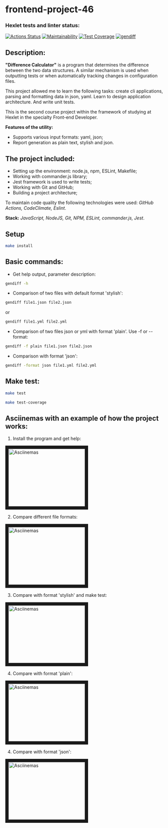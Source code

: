 # frontend-project-46

### Hexlet tests and linter status:
[![Actions Status](https://github.com/xyzelena/frontend-project-46/workflows/hexlet-check/badge.svg)](https://github.com/xyzelena/frontend-project-46/actions)
[![Maintainability](https://api.codeclimate.com/v1/badges/c8f494664d02a08c55ef/maintainability)](https://codeclimate.com/github/xyzelena/frontend-project-46/maintainability)
[![Test Coverage](https://api.codeclimate.com/v1/badges/c8f494664d02a08c55ef/test_coverage)](https://codeclimate.com/github/xyzelena/frontend-project-46/test_coverage)
[![gendiff](https://github.com/xyzelena/frontend-project-46/actions/workflows/gendiff.yml/badge.svg)](https://github.com/xyzelena/frontend-project-46/actions/workflows/gendiff.yml)

## Description: 

__"Difference Calculator"__ is a program that determines the difference between the two data structures. A similar mechanism is used when outputting tests or when automatically tracking changes in configuration files.

This project allowed me to learn the following tasks: create cli applications, parsing and formatting data in json, yaml. Learn to design application architecture. And write unit tests.

This is the second course project within the framework of studying at Hexlet in the specialty Front-end Developer.

__Features of the utility:__
- Supports various input formats: yaml, json;
- Report generation as plain text, stylish and json.

## The project included:

* Setting up the environment: node.js, npm, ESLint, Makefile;
* Working with commander.js library;
* Jest framework is used to write tests; 
* Working with Git and GitHub; 
* Building a project architecture; 

To maintain code quality the following technologies were used: _GitHub Actions, CodeClimate, Eslint_. 

__Stack:__ _JavaScript, NodeJS, Git, NPM, ESLint, commander.js, Jest_. 

## Setup

```bash
make install
```
  
## Basic commands:

* Get help output, parameter description:

```bash
gendiff -h
```

* Comparison of two files with default format 'stylish':

```bash
gendiff file1.json file2.json
```
or 

```bash
gendiff file1.yml file2.yml
```

* Comparison of two files json or yml with format 'plain'. Use -f or --format: 

```bash
gendiff -f plain file1.json file2.json
```

* Comparison with format 'json':

```bash
gendiff -format json file1.yml file2.yml
```

## Make test:

```bash
make test
```

```bash
make test-coverage
```

## Asciinemas with an example of how the project works:

1. Install the program and get help:

<a href="https://asciinema.org/a/570394" target="_blank"><img src="https://user-images.githubusercontent.com/111981509/227791446-dc8af3ea-58ce-46c1-8201-6c41483906af.png" 
alt="Asciinemas" width="240" height="180" border="10" /></a>

2. Compare different file formats:

<a href="https://asciinema.org/a/572696" target="_blank"><img src="https://user-images.githubusercontent.com/111981509/229196007-2cc8bbb4-4138-4499-8a16-a4d9b8507108.png" 
alt="Asciinemas" width="240" height="180" border="10" /></a>

3. Compare with format 'stylish' and make test:

<a href="https://asciinema.org/a/577444" target="_blank"><img src="https://user-images.githubusercontent.com/111981509/231876036-67d1d557-57e7-4bde-8c34-8b5a8ef90edd.png" 
alt="Asciinemas" width="240" height="180" border="10" /></a>

4. Compare with format 'plain':

<a href="https://asciinema.org/a/577458" target="_blank"><img src="https://user-images.githubusercontent.com/111981509/231894358-a40cd438-de93-4dfd-8200-58afdd7fb406.png" 
alt="Asciinemas" width="240" height="180" border="10" /></a>

4. Compare with format 'json':

<a href="https://asciinema.org/a/577671" target="_blank"><img src="https://user-images.githubusercontent.com/111981509/232150963-ad9ef8a8-c62b-43a3-b083-a9f73b432fad.png" 
alt="Asciinemas" width="240" height="180" border="10" /></a>
